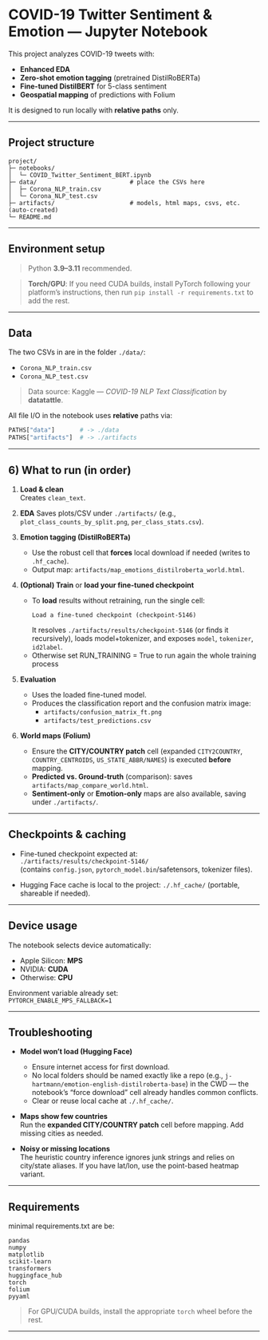 # COVID-19 Twitter Sentiment & Emotion — Jupyter Notebook

This project analyzes COVID-19 tweets with:
- **Enhanced EDA**
- **Zero-shot emotion tagging** (pretrained DistilRoBERTa)
- **Fine-tuned DistilBERT** for 5-class sentiment
- **Geospatial mapping** of predictions with Folium

It is designed to run locally with **relative paths** only.

---

## Project structure

```
project/
├─ notebooks/
│  └─ COVID_Twitter_Sentiment_BERT.ipynb
├─ data/                          # place the CSVs here
│  ├─ Corona_NLP_train.csv
│  └─ Corona_NLP_test.csv
├─ artifacts/                     # models, html maps, csvs, etc. (auto-created)
└─ README.md
```

---

## Environment setup

> Python **3.9–3.11** recommended.

> **Torch/GPU**: If you need CUDA builds, install PyTorch following your platform’s instructions, then run `pip install -r requirements.txt` to add the rest.

---

## Data

The two CSVs in are in the folder `./data/`:

- `Corona_NLP_train.csv`
- `Corona_NLP_test.csv`

> Data source: Kaggle — *COVID-19 NLP Text Classification* by **datatattle**.


All file I/O in the notebook uses **relative** paths via:
```python
PATHS["data"]       # -> ./data
PATHS["artifacts"]  # -> ./artifacts
```

---

## 6) What to run (in order)

1. **Load & clean**  
   Creates `clean_text`.

2. **EDA**
   Saves plots/CSV under `./artifacts/` (e.g., `plot_class_counts_by_split.png`, `per_class_stats.csv`).

3. **Emotion tagging (DistilRoBERTa)**  
   - Use the robust cell that **forces** local download if needed (writes to `.hf_cache`).
   - Output map: `artifacts/map_emotions_distilroberta_world.html`.

4. **(Optional) Train** or **load your fine-tuned checkpoint**  
   - To **load** results without retraining, run the single cell:
     ```
     Load a fine-tuned checkpoint (checkpoint-5146)
     ```
     It resolves `./artifacts/results/checkpoint-5146` (or finds it recursively), loads model+tokenizer, and exposes `model`, `tokenizer`, `id2label`.
   - Otherwise set RUN_TRAINING = True to run again the whole training process
   
5. **Evaluation**  
   - Uses the loaded fine-tuned model.
   - Produces the classification report and the confusion matrix image:
     - `artifacts/confusion_matrix_ft.png`
     - `artifacts/test_predictions.csv`

6. **World maps (Folium)**  
   - Ensure the **CITY/COUNTRY patch** cell (expanded `CITY2COUNTRY`, `COUNTRY_CENTROIDS`, `US_STATE_ABBR/NAMES`) is executed **before** mapping.
   - **Predicted vs. Ground-truth** (comparison): saves `artifacts/map_compare_world.html`.
   - **Sentiment-only** or **Emotion-only** maps are also available, saving under `./artifacts/`.

---

## Checkpoints & caching

- Fine-tuned checkpoint expected at:  
  `./artifacts/results/checkpoint-5146/`  
  (contains `config.json`, `pytorch_model.bin`/safetensors, tokenizer files).

- Hugging Face cache is local to the project: `./.hf_cache/` (portable, shareable if needed).

---

## Device usage

The notebook selects device automatically:
- Apple Silicon: **MPS**
- NVIDIA: **CUDA**
- Otherwise: **CPU**

Environment variable already set:  
`PYTORCH_ENABLE_MPS_FALLBACK=1`

---

## Troubleshooting

- **Model won’t load (Hugging Face)**  
  - Ensure internet access for first download.
  - No local folders should be named exactly like a repo (e.g., `j-hartmann/emotion-english-distilroberta-base`) in the CWD — the notebook’s “force download” cell already handles common conflicts.
  - Clear or reuse local cache at `./.hf_cache/`.

- **Maps show few countries**  
  Run the **expanded CITY/COUNTRY patch** cell before mapping. Add missing cities as needed.

- **Noisy or missing locations**  
  The heuristic country inference ignores junk strings and relies on city/state aliases. If you have lat/lon, use the point-based heatmap variant.

---

## Requirements

minimal requirements.txt are be:

```
pandas
numpy
matplotlib
scikit-learn
transformers
huggingface_hub
torch
folium
pyyaml
```

> For GPU/CUDA builds, install the appropriate `torch` wheel before the rest.

---
